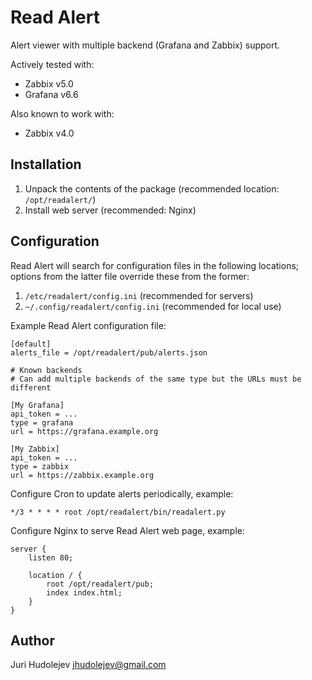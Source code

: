 Read Alert
==========

Alert viewer with multiple backend (Grafana and Zabbix) support.

Actively tested with:
 - Zabbix v5.0
 - Grafana v6.6

Also known to work with:
 - Zabbix v4.0


Installation
------------

 1. Unpack the contents of the package (recommended location: `/opt/readalert/`)
 2. Install web server (recommended: Nginx)


Configuration
-------------

Read Alert will search for configuration files in the following locations;
options from the latter file override these from the former:

 1. `/etc/readalert/config.ini` (recommended for servers)
 2. `~/.config/readalert/config.ini` (recommended for local use)

Example Read Alert configuration file:

    [default]
    alerts_file = /opt/readalert/pub/alerts.json

    # Known backends
    # Can add multiple backends of the same type but the URLs must be different

    [My Grafana]
    api_token = ...
    type = grafana
    url = https://grafana.example.org

    [My Zabbix]
    api_token = ...
    type = zabbix
    url = https://zabbix.example.org

Configure Cron to update alerts periodically, example:

    */3 * * * * root /opt/readalert/bin/readalert.py

Configure Nginx to serve Read Alert web page, example:

    server {
        listen 80;

        location / {
            root /opt/readalert/pub;
            index index.html;
        }
    }


Author
------

Juri Hudolejev <jhudolejev@gmail.com>
